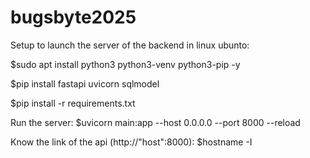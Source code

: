 # bugsbyte2025

Setup to launch the server of the backend in linux ubunto:

$sudo apt install python3 python3-venv python3-pip -y

$pip install fastapi uvicorn sqlmodel

$pip install -r requirements.txt


Run the server:
$uvicorn main:app --host 0.0.0.0 --port 8000 --reload

Know the link of the api (http://"host":8000):
$hostname -I
